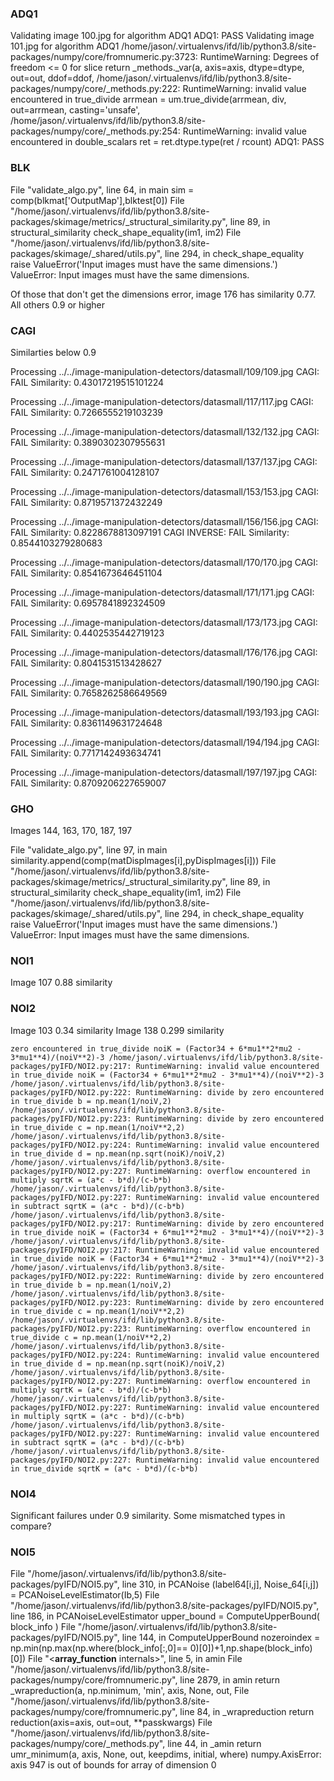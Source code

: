 ### ADQ1 ###

Validating image 100.jpg for algorithm ADQ1
ADQ1: PASS
Validating image 101.jpg for algorithm ADQ1
/home/jason/.virtualenvs/ifd/lib/python3.8/site-packages/numpy/core/fromnumeric.py:3723: RuntimeWarning: Degrees of freedom <= 0 for slice
  return _methods._var(a, axis=axis, dtype=dtype, out=out, ddof=ddof,
/home/jason/.virtualenvs/ifd/lib/python3.8/site-packages/numpy/core/_methods.py:222: RuntimeWarning: invalid value encountered in true_divide
  arrmean = um.true_divide(arrmean, div, out=arrmean, casting='unsafe',
/home/jason/.virtualenvs/ifd/lib/python3.8/site-packages/numpy/core/_methods.py:254: RuntimeWarning: invalid value encountered in double_scalars
  ret = ret.dtype.type(ret / rcount)
ADQ1: PASS

### BLK ###


  File "validate_algo.py", line 64, in main
    sim = comp(blkmat['OutputMap'],blktest[0])
  File "/home/jason/.virtualenvs/ifd/lib/python3.8/site-packages/skimage/metrics/_structural_similarity.py", line 89, in structural_similarity
    check_shape_equality(im1, im2)
  File "/home/jason/.virtualenvs/ifd/lib/python3.8/site-packages/skimage/_shared/utils.py", line 294, in check_shape_equality
    raise ValueError('Input images must have the same dimensions.')
ValueError: Input images must have the same dimensions.


Of those that don't get the dimensions error, image 176 has similarity 0.77. All others 0.9 or higher

### CAGI ###

Similarties below 0.9

Processing ../../image-manipulation-detectors/datasmall/109/109.jpg
CAGI: FAIL Similarity: 0.43017219515101224

Processing ../../image-manipulation-detectors/datasmall/117/117.jpg
CAGI: FAIL Similarity: 0.7266555219103239

Processing ../../image-manipulation-detectors/datasmall/132/132.jpg
CAGI: FAIL Similarity: 0.3890302307955631

Processing ../../image-manipulation-detectors/datasmall/137/137.jpg
CAGI: FAIL Similarity: 0.2471761004128107

Processing ../../image-manipulation-detectors/datasmall/153/153.jpg
CAGI: FAIL Similarity: 0.8719571372432249

Processing ../../image-manipulation-detectors/datasmall/156/156.jpg
CAGI: FAIL Similarity: 0.8228678813097191
CAGI INVERSE: FAIL Similarity: 0.8544103279280683

Processing ../../image-manipulation-detectors/datasmall/170/170.jpg
CAGI: FAIL Similarity: 0.8541673646451104

Processing ../../image-manipulation-detectors/datasmall/171/171.jpg
CAGI: FAIL Similarity: 0.6957841892324509

Processing ../../image-manipulation-detectors/datasmall/173/173.jpg
CAGI: FAIL Similarity: 0.4402535442719123

Processing ../../image-manipulation-detectors/datasmall/176/176.jpg
CAGI: FAIL Similarity: 0.8041531513428627

Processing ../../image-manipulation-detectors/datasmall/190/190.jpg
CAGI: FAIL Similarity: 0.7658262586649569

Processing ../../image-manipulation-detectors/datasmall/193/193.jpg
CAGI: FAIL Similarity: 0.8361149631724648

Processing ../../image-manipulation-detectors/datasmall/194/194.jpg
CAGI: FAIL Similarity: 0.7717142493634741

Processing ../../image-manipulation-detectors/datasmall/197/197.jpg
CAGI: FAIL Similarity: 0.8709206227659007

### GHO ###

Images 144, 163, 170, 187, 197

 File "validate_algo.py", line 97, in main   
 similarity.append(comp(matDispImages[i],pyDispImages[i]))
  File "/home/jason/.virtualenvs/ifd/lib/python3.8/site-packages/skimage/metrics/_structural_similarity.py", line 89, in structural_similarity
    check_shape_equality(im1, im2)
  File "/home/jason/.virtualenvs/ifd/lib/python3.8/site-packages/skimage/_shared/utils.py", line 294, in check_shape_equality
    raise ValueError('Input images must have the same dimensions.')
ValueError: Input images must have the same dimensions.

### NOI1 ###

Image 107 0.88 similarity

### NOI2 ###

Image 103 0.34 similarity
Image 138 0.299 similarity

`zero encountered in true_divide
  noiK = (Factor34 + 6*mu1**2*mu2 - 3*mu1**4)/(noiV**2)-3
/home/jason/.virtualenvs/ifd/lib/python3.8/site-packages/pyIFD/NOI2.py:217: RuntimeWarning: invalid value encountered in true_divide
  noiK = (Factor34 + 6*mu1**2*mu2 - 3*mu1**4)/(noiV**2)-3
/home/jason/.virtualenvs/ifd/lib/python3.8/site-packages/pyIFD/NOI2.py:222: RuntimeWarning: divide by zero encountered in true_divide
  b = np.mean(1/noiV,2)
/home/jason/.virtualenvs/ifd/lib/python3.8/site-packages/pyIFD/NOI2.py:223: RuntimeWarning: divide by zero encountered in true_divide
  c = np.mean(1/noiV**2,2)
/home/jason/.virtualenvs/ifd/lib/python3.8/site-packages/pyIFD/NOI2.py:224: RuntimeWarning: invalid value encountered in true_divide
  d = np.mean(np.sqrt(noiK)/noiV,2)
/home/jason/.virtualenvs/ifd/lib/python3.8/site-packages/pyIFD/NOI2.py:227: RuntimeWarning: overflow encountered in multiply
  sqrtK = (a*c - b*d)/(c-b*b)
/home/jason/.virtualenvs/ifd/lib/python3.8/site-packages/pyIFD/NOI2.py:227: RuntimeWarning: invalid value encountered in subtract
  sqrtK = (a*c - b*d)/(c-b*b)
/home/jason/.virtualenvs/ifd/lib/python3.8/site-packages/pyIFD/NOI2.py:217: RuntimeWarning: divide by zero encountered in true_divide
  noiK = (Factor34 + 6*mu1**2*mu2 - 3*mu1**4)/(noiV**2)-3
/home/jason/.virtualenvs/ifd/lib/python3.8/site-packages/pyIFD/NOI2.py:217: RuntimeWarning: invalid value encountered in true_divide
  noiK = (Factor34 + 6*mu1**2*mu2 - 3*mu1**4)/(noiV**2)-3
/home/jason/.virtualenvs/ifd/lib/python3.8/site-packages/pyIFD/NOI2.py:222: RuntimeWarning: divide by zero encountered in true_divide
  b = np.mean(1/noiV,2)
/home/jason/.virtualenvs/ifd/lib/python3.8/site-packages/pyIFD/NOI2.py:223: RuntimeWarning: divide by zero encountered in true_divide
  c = np.mean(1/noiV**2,2)
/home/jason/.virtualenvs/ifd/lib/python3.8/site-packages/pyIFD/NOI2.py:223: RuntimeWarning: overflow encountered in true_divide
  c = np.mean(1/noiV**2,2)
/home/jason/.virtualenvs/ifd/lib/python3.8/site-packages/pyIFD/NOI2.py:224: RuntimeWarning: invalid value encountered in true_divide
  d = np.mean(np.sqrt(noiK)/noiV,2)
/home/jason/.virtualenvs/ifd/lib/python3.8/site-packages/pyIFD/NOI2.py:227: RuntimeWarning: overflow encountered in multiply
  sqrtK = (a*c - b*d)/(c-b*b)
/home/jason/.virtualenvs/ifd/lib/python3.8/site-packages/pyIFD/NOI2.py:227: RuntimeWarning: invalid value encountered in multiply
  sqrtK = (a*c - b*d)/(c-b*b)
/home/jason/.virtualenvs/ifd/lib/python3.8/site-packages/pyIFD/NOI2.py:227: RuntimeWarning: invalid value encountered in subtract
  sqrtK = (a*c - b*d)/(c-b*b)
/home/jason/.virtualenvs/ifd/lib/python3.8/site-packages/pyIFD/NOI2.py:227: RuntimeWarning: invalid value encountered in true_divide
  sqrtK = (a*c - b*d)/(c-b*b)`


### NOI4 ###

Significant failures under 0.9 similarity. Some mismatched types in compare? 

### NOI5 ###

  File "/home/jason/.virtualenvs/ifd/lib/python3.8/site-packages/pyIFD/NOI5.py", line 310, in PCANoise
    (label64[i,j], Noise_64[i,j]) =  PCANoiseLevelEstimator(Ib,5)
  File "/home/jason/.virtualenvs/ifd/lib/python3.8/site-packages/pyIFD/NOI5.py", line 186, in PCANoiseLevelEstimator
    upper_bound = ComputeUpperBound( block_info )
  File "/home/jason/.virtualenvs/ifd/lib/python3.8/site-packages/pyIFD/NOI5.py", line 144, in ComputeUpperBound
    nozeroindex = np.min(np.max(np.where(block_info[:,0]== 0)[0])+1,np.shape(block_info)[0])
  File "<__array_function__ internals>", line 5, in amin
  File "/home/jason/.virtualenvs/ifd/lib/python3.8/site-packages/numpy/core/fromnumeric.py", line 2879, in amin
    return _wrapreduction(a, np.minimum, 'min', axis, None, out,
  File "/home/jason/.virtualenvs/ifd/lib/python3.8/site-packages/numpy/core/fromnumeric.py", line 84, in _wrapreduction
    return reduction(axis=axis, out=out, **passkwargs)
  File "/home/jason/.virtualenvs/ifd/lib/python3.8/site-packages/numpy/core/_methods.py", line 44, in _amin
    return umr_minimum(a, axis, None, out, keepdims, initial, where)
numpy.AxisError: axis 947 is out of bounds for array of dimension 0

